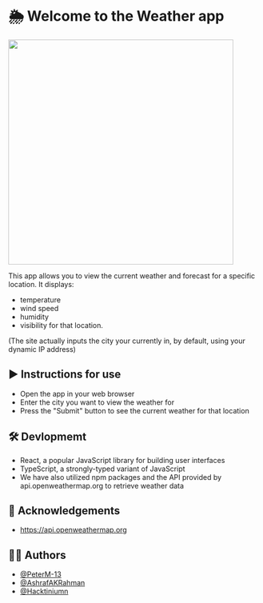 # 🌦️ Welcome to the Weather app
<!--See the deployed app here: https://week12-hackathon-weather.onrender.com-->

<img width="450px" src="https://user-images.githubusercontent.com/104497542/210892523-c20e3201-5ae0-4a48-92a6-4612a91572f8.png"/>



This app allows you to view the current weather and forecast for a specific location. 
It displays: 
- temperature 
- wind speed 
- humidity 
- visibility for that location.

(The site actually inputs the city your currently in, by default, using your dynamic IP address)


## ▶️ Instructions for use
- Open the app in your web browser
- Enter the city you want to view the weather for
- Press the "Submit" button to see the current weather for that location


## 🛠️ Devlopmemt 
- React, a popular JavaScript library for building user interfaces 
- TypeScript, a strongly-typed variant of JavaScript
- We have also utilized npm packages and the API provided by api.openweathermap.org to retrieve weather data


## 🙏 Acknowledgements
 - https://api.openweathermap.org 

## 👨‍💻 Authors
- [@PeterM-13](https://github.com/PeterM-13)
- [@AshrafAKRahman](https://www.github.com/octokatherine)
- [@Hacktiniumn](https://www.github.com/https://github.com/Hacktinium)


